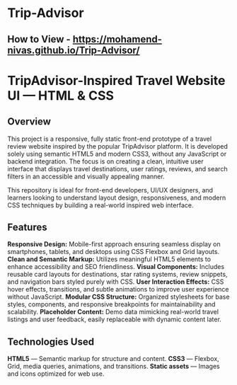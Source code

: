 # Trip-Advisor

## How to View -  https://mohamend-nivas.github.io/Trip-Advisor/

# TripAdvisor-Inspired Travel Website UI — HTML & CSS 

## Overview
This project is a responsive, fully static front-end prototype of a travel review website inspired by the popular TripAdvisor platform.
It is developed solely using semantic HTML5 and modern CSS3, without any JavaScript or backend integration. The focus is on creating a clean, intuitive 
user interface that displays travel destinations, user ratings, reviews, and search filters in an accessible and visually appealing manner.

This repository is ideal for front-end developers, UI/UX designers, and learners looking to understand layout design, responsiveness, and
modern CSS techniques by building a real-world inspired web interface.

## Features

**Responsive Design:** Mobile-first approach ensuring seamless display on smartphones, tablets, and desktops using CSS Flexbox and Grid layouts.
**Clean and Semantic Markup:** Utilizes meaningful HTML5 elements to enhance accessibility and SEO friendliness.
**Visual Components:** Includes reusable card layouts for destinations, star rating systems, review snippets, and navigation bars styled purely with CSS.
**User Interaction Effects:** CSS hover effects, transitions, and subtle animations to improve user experience without JavaScript.
**Modular CSS Structure:** Organized stylesheets for base styles, components, and responsive breakpoints for maintainability and scalability.
**Placeholder Content:** Demo data mimicking real-world travel listings and user feedback, easily replaceable with dynamic content later.


## Technologies Used

**HTML5** — Semantic markup for structure and content.
**CSS3** — Flexbox, Grid, media queries, animations, and transitions.
**Static assets** — Images and icons optimized for web use.

